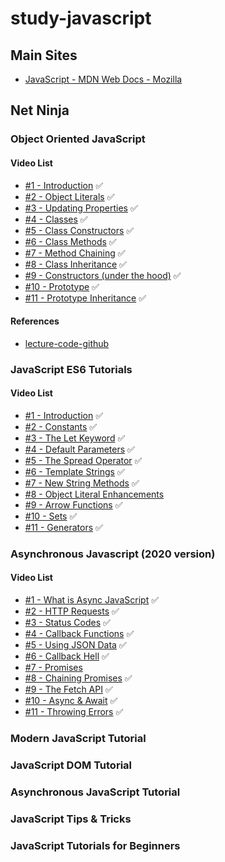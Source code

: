 # study-javascript

## Main Sites
- [JavaScript - MDN Web Docs - Mozilla](https://developer.mozilla.org/en-US/docs/Web/JavaScript)

## Net Ninja
### Object Oriented JavaScript
#### Video List
- [#1 - Introduction](https://www.youtube.com/watch?v=4l3bTDlT6ZI&list=PL4cUxeGkcC9i5yvDkJgt60vNVWffpblB7&index=1) ✅
- [#2 - Object Literals](https://www.youtube.com/watch?v=7d9H34ZVRPg&list=PL4cUxeGkcC9i5yvDkJgt60vNVWffpblB7&index=2) ✅
- [#3 - Updating Properties](https://www.youtube.com/watch?v=ni9e-lOEw3Q&list=PL4cUxeGkcC9i5yvDkJgt60vNVWffpblB7&index=3) ✅
- [#4 - Classes](https://www.youtube.com/watch?v=Ug4ChzopcE4&list=PL4cUxeGkcC9i5yvDkJgt60vNVWffpblB7&index=4) ✅
- [#5 - Class Constructors](https://www.youtube.com/watch?v=HboT8g_QSGc&list=PL4cUxeGkcC9i5yvDkJgt60vNVWffpblB7&index=5) ✅
- [#6 - Class Methods](https://www.youtube.com/watch?v=hy-C4NY7A_8&list=PL4cUxeGkcC9i5yvDkJgt60vNVWffpblB7&index=6) ✅
- [#7 - Method Chaining](https://www.youtube.com/watch?v=8x1fygdWabY&list=PL4cUxeGkcC9i5yvDkJgt60vNVWffpblB7&index=7) ✅
- [#8 - Class Inheritance](https://www.youtube.com/watch?v=_cgBvtYT3fQ&list=PL4cUxeGkcC9i5yvDkJgt60vNVWffpblB7&index=8) ✅
- [#9 - Constructors (under the hood)](https://www.youtube.com/watch?v=3HsLZ7WUUt4&list=PL4cUxeGkcC9i5yvDkJgt60vNVWffpblB7&index=9) ✅
- [#10 - Prototype](https://www.youtube.com/watch?v=4jb4AYEyhRc&list=PL4cUxeGkcC9i5yvDkJgt60vNVWffpblB7&index=10) ✅
- [#11 - Prototype Inheritance](https://www.youtube.com/watch?v=Fsp42zUNJYU&list=PL4cUxeGkcC9i5yvDkJgt60vNVWffpblB7&index=11) ✅

#### References
- [lecture-code-github](https://github.com/iamshaunjp/object-oriented-js)

### JavaScript ES6 Tutorials
#### Video List
- [#1 - Introduction](https://www.youtube.com/watch?v=0Mp2kwE8xY0&list=PL4cUxeGkcC9gKfw25slm4CUDUcM_sXdml&index=1) ✅
- [#2 - Constants](https://www.youtube.com/watch?v=gVJyJlJOij8&list=PL4cUxeGkcC9gKfw25slm4CUDUcM_sXdml&index=2) ✅
- [#3 - The Let Keyword](https://www.youtube.com/watch?v=DWxs3Sjzg2E&list=PL4cUxeGkcC9gKfw25slm4CUDUcM_sXdml&index=3) ✅
- [#4 - Default Parameters](https://www.youtube.com/watch?v=VQiM9ctxj2E&list=PL4cUxeGkcC9gKfw25slm4CUDUcM_sXdml&index=4) ✅
- [#5 - The Spread Operator](https://www.youtube.com/watch?v=1INe_jCWq1Q&list=PL4cUxeGkcC9gKfw25slm4CUDUcM_sXdml&index=5) ✅
- [#6 - Template Strings](https://www.youtube.com/watch?v=3ryyo3C3ejk&list=PL4cUxeGkcC9gKfw25slm4CUDUcM_sXdml&index=6) ✅
- [#7 - New String Methods](https://www.youtube.com/watch?v=r-nvXY9n2C8&list=PL4cUxeGkcC9gKfw25slm4CUDUcM_sXdml&index=8) ✅
- [#8 - Object Literal Enhancements](https://www.youtube.com/watch?v=Zk6oYqu3tsw&list=PL4cUxeGkcC9gKfw25slm4CUDUcM_sXdml&index=7)
- [#9 - Arrow Functions](https://www.youtube.com/watch?v=nMApc_undbI&list=PL4cUxeGkcC9gKfw25slm4CUDUcM_sXdml&index=9) ✅
- [#10 - Sets](https://www.youtube.com/watch?v=mzlIYyY6he4&list=PL4cUxeGkcC9gKfw25slm4CUDUcM_sXdml&index=10) ✅
- [#11 - Generators](https://www.youtube.com/watch?v=Ojis8iFIjDQ&list=PL4cUxeGkcC9gKfw25slm4CUDUcM_sXdml&index=11) ✅

### Asynchronous Javascript (2020 version)
#### Video List
- [#1 - What is Async JavaScript](https://www.youtube.com/watch?v=ZcQyJ-gxke0&list=PL4cUxeGkcC9jx2TTZk3IGWKSbtugYdrlu&index=1) ✅
- [#2 - HTTP Requests](https://www.youtube.com/watch?v=aNDfsHQ5Gts&list=PL4cUxeGkcC9jx2TTZk3IGWKSbtugYdrlu&index=2) ✅
- [#3 - Status Codes](https://www.youtube.com/watch?v=R3tZ3FtTluQ&list=PL4cUxeGkcC9jx2TTZk3IGWKSbtugYdrlu&index=3) ✅
- [#4 - Callback Functions](https://www.youtube.com/watch?v=K-Q-xyrA89M&list=PL4cUxeGkcC9jx2TTZk3IGWKSbtugYdrlu&index=4) ✅
- [#5 - Using JSON Data](https://www.youtube.com/watch?v=a941B7g3fv8&list=PL4cUxeGkcC9jx2TTZk3IGWKSbtugYdrlu&index=5) ✅
- [#6 - Callback Hell](https://www.youtube.com/watch?v=EQem2gugonA&list=PL4cUxeGkcC9jx2TTZk3IGWKSbtugYdrlu&index=6) ✅
- [#7 - Promises](https://www.youtube.com/watch?v=a_8nrslImo4&list=PL4cUxeGkcC9jx2TTZk3IGWKSbtugYdrlu&index=7)
- [#8 - Chaining Promises](https://www.youtube.com/watch?v=GfVMKkUk2Uo&list=PL4cUxeGkcC9jx2TTZk3IGWKSbtugYdrlu&index=8) ✅
- [#9 - The Fetch API](https://www.youtube.com/watch?v=drK6mdA9d_M&list=PL4cUxeGkcC9jx2TTZk3IGWKSbtugYdrlu&index=9) ✅
- [#10 - Async & Await](https://www.youtube.com/watch?v=CWjNefiE47Y&list=PL4cUxeGkcC9jx2TTZk3IGWKSbtugYdrlu&index=10) ✅
- [#11 - Throwing Errors](https://www.youtube.com/watch?v=AoBSB00vW5A&list=PL4cUxeGkcC9jx2TTZk3IGWKSbtugYdrlu&index=11) ✅

### Modern JavaScript Tutorial

### JavaScript DOM Tutorial

### Asynchronous JavaScript Tutorial

### JavaScript Tips & Tricks

### JavaScript Tutorials for Beginners
